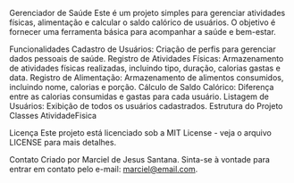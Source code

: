 Gerenciador de Saúde
Este é um projeto simples para gerenciar atividades físicas, alimentação e calcular o saldo calórico de usuários. O objetivo é fornecer uma ferramenta básica para acompanhar a saúde e bem-estar.

Funcionalidades
Cadastro de Usuários: Criação de perfis para gerenciar dados pessoais de saúde.
Registro de Atividades Físicas: Armazenamento de atividades físicas realizadas, incluindo tipo, duração, calorias gastas e data.
Registro de Alimentação: Armazenamento de alimentos consumidos, incluindo nome, calorias e porção.
Cálculo de Saldo Calórico: Diferença entre as calorias consumidas e gastas para cada usuário.
Listagem de Usuários: Exibição de todos os usuários cadastrados.
Estrutura do Projeto
Classes
AtividadeFisica



Licença
Este projeto está licenciado sob a MIT License - veja o arquivo LICENSE para mais detalhes.

Contato
Criado por Marciel de Jesus Santana.
Sinta-se à vontade para entrar em contato pelo e-mail: marciel@email.com.